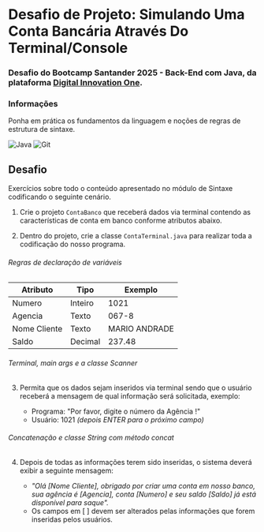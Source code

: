 # Desafio de Projeto: Simulando Uma Conta Bancária Através Do Terminal/Console
### Desafio do Bootcamp Santander 2025 - Back-End com Java, da plataforma [Digital Innovation One](https://www.dio.me/).
### Informações
Ponha em prática os fundamentos da linguagem e noções de regras de estrutura de sintaxe.

![Java](https://img.shields.io/badge/java-%23ED8B00.svg?style=for-the-badge&logo=openjdk&logoColor=white)
![Git](https://img.shields.io/badge/git-%23F05033.svg?style=for-the-badge&logo=git&logoColor=white)

## Desafio
Exercícios sobre todo o conteúdo apresentado no módulo de Sintaxe codificando o seguinte cenário.
1. Crie o projeto `ContaBanco` que receberá dados via terminal contendo as características de conta em banco conforme atributos abaixo.

3. Dentro do projeto, crie a classe `ContaTerminal.java` para realizar toda a codificação do nosso programa.

###### Regras de declaração de variáveis
| Atributo  | Tipo     | Exemplo   
| --------- | ---------| ------- 
| Numero    | Inteiro  | 1021 
| Agencia   | Texto    | 067-8
| Nome Cliente | Texto    | MARIO ANDRADE
| Saldo | Decimal |237.48


###### Terminal, main args e a classe Scanner
3. Permita que os dados sejam inseridos via terminal sendo que o usuário receberá a mensagem de qual informação será solicitada, exemplo:

   * Programa: "Por favor, digite o número da Agência !"
   * Usuário: 1021 *(depois ENTER para o próximo campo)* 

###### Concatenação e classe String com método concat
4. Depois de todas as informações terem sido inseridas, o sistema deverá exibir a seguinte mensagem:

   * *"Olá [Nome Cliente], obrigado por criar uma conta em nosso banco, sua agência é [Agencia], conta [Numero] e seu saldo [Saldo] já está disponível para saque".*
   * Os campos em [ ] devem ser alterados pelas informações que forem inseridas pelos usuários.
